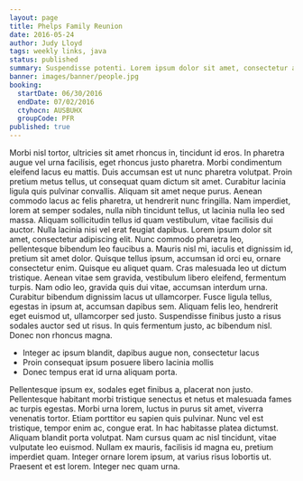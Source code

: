 ```yaml
---
layout: page
title: Phelps Family Reunion
date: 2016-05-24
author: Judy Lloyd
tags: weekly links, java
status: published
summary: Suspendisse potenti. Lorem ipsum dolor sit amet, consectetur adipiscing.
banner: images/banner/people.jpg
booking:
  startDate: 06/30/2016
  endDate: 07/02/2016
  ctyhocn: AUSBUHX
  groupCode: PFR
published: true
---
```

Morbi nisl tortor, ultricies sit amet rhoncus in, tincidunt id eros. In pharetra augue vel urna facilisis, eget rhoncus justo pharetra. Morbi condimentum eleifend lacus eu mattis. Duis accumsan est ut nunc pharetra volutpat. Proin pretium metus tellus, ut consequat quam dictum sit amet. Curabitur lacinia ligula quis pulvinar convallis. Aliquam sit amet neque purus. Aenean commodo lacus ac felis pharetra, ut hendrerit nunc fringilla. Nam imperdiet, lorem at semper sodales, nulla nibh tincidunt tellus, ut lacinia nulla leo sed massa. Aliquam sollicitudin tellus id quam vestibulum, vitae facilisis dui auctor. Nulla lacinia nisi vel erat feugiat dapibus. Lorem ipsum dolor sit amet, consectetur adipiscing elit. Nunc commodo pharetra leo, pellentesque bibendum leo faucibus a. Mauris nisl mi, iaculis et dignissim id, pretium sit amet dolor. Quisque tellus ipsum, accumsan id orci eu, ornare consectetur enim.
Quisque eu aliquet quam. Cras malesuada leo ut dictum tristique. Aenean vitae sem gravida, vestibulum libero eleifend, fermentum turpis. Nam odio leo, gravida quis dui vitae, accumsan interdum urna. Curabitur bibendum dignissim lacus ut ullamcorper. Fusce ligula tellus, egestas in ipsum at, accumsan dapibus sem. Aliquam felis leo, hendrerit eget euismod ut, ullamcorper sed justo. Suspendisse finibus justo a risus sodales auctor sed ut risus. In quis fermentum justo, ac bibendum nisl. Donec non rhoncus magna.

* Integer ac ipsum blandit, dapibus augue non, consectetur lacus
* Proin consequat ipsum posuere libero lacinia mollis
* Donec tempus erat id urna aliquam porta.

Pellentesque ipsum ex, sodales eget finibus a, placerat non justo. Pellentesque habitant morbi tristique senectus et netus et malesuada fames ac turpis egestas. Morbi urna lorem, luctus in purus sit amet, viverra venenatis tortor. Etiam porttitor eu sapien quis pulvinar. Nunc vel est tristique, tempor enim ac, congue erat. In hac habitasse platea dictumst. Aliquam blandit porta volutpat. Nam cursus quam ac nisl tincidunt, vitae vulputate leo euismod. Nullam ex mauris, facilisis id magna eu, pretium imperdiet quam. Integer ornare lorem ipsum, at varius risus lobortis ut. Praesent et est lorem. Integer nec quam urna.
